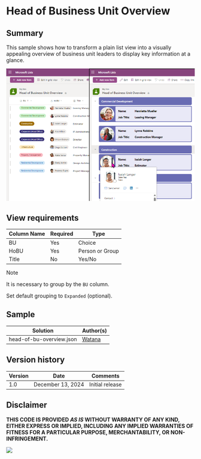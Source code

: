 # Head of Business Unit Overview

## Summary

This sample shows how to transform a plain list view into a visually appealing overview of business unit leaders to display key information at a glance.


![screenshot of the sample](./assets/screenshot.png)


## View requirements

Column Name | Required | Type
----------- | -------- | ----
BU          | Yes      | Choice
HoBU        | Yes      | Person or Group
Title       | No       | Yes/No

> [!NOTE]
> It is necessary to group by the `BU` column.
> 
> Set default grouping to `Expanded` (optional).


## Sample

Solution|Author(s)
--------|---------
head-of-bu-overview.json | [Watana](https://github.com/watana2)


## Version history
Version|Date|Comments
-------|----|--------
1.0    |December 13, 2024| Initial release


## Disclaimer
**THIS CODE IS PROVIDED *AS IS* WITHOUT WARRANTY OF ANY KIND, EITHER EXPRESS OR IMPLIED, INCLUDING ANY IMPLIED WARRANTIES OF FITNESS FOR A PARTICULAR PURPOSE, MERCHANTABILITY, OR NON-INFRINGEMENT.**

<img src="https://pnptelemetry.azurewebsites.net/list-formatting/view-samples/annual-performance-review" />
